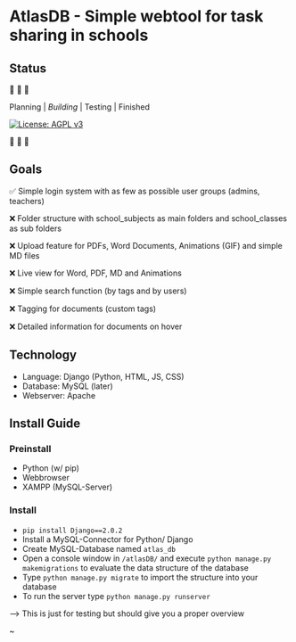 # AtlasDB - Simple webtool for task sharing in schools

## Status
:construction: :construction: :construction:

Planning | _Building_ | Testing | Finished

[![License: AGPL v3](https://img.shields.io/badge/License-AGPL%20v3-blue.svg)](https://www.gnu.org/licenses/agpl-3.0)

:construction: :construction: :construction:

## Goals

:white_check_mark: Simple login system with as few as possible user groups (admins, teachers)

:x: Folder structure with school_subjects as main folders and school_classes as sub folders

:x: Upload feature for PDFs, Word Documents, Animations (GIF) and simple MD files

:x: Live view for Word, PDF, MD and Animations

:x: Simple search function (by tags and by users)

:x: Tagging for documents (custom tags)

:x: Detailed information for documents on hover


## Technology

- Language: Django (Python, HTML, JS, CSS)
- Database: MySQL (later)
- Webserver:  Apache

## Install Guide

### Preinstall

- Python (w/ pip)
- Webbrowser
- XAMPP (MySQL-Server)

### Install

- `pip install Django==2.0.2`
- Install a MySQL-Connector for Python/ Django
- Create MySQL-Database named `atlas_db`
- Open a console window in `/atlasDB/` and execute `python manage.py makemigrations` to evaluate the data structure of the database
- Type `python manage.py migrate` to import the structure into your database
- To run the server type `python manage.py runserver`

--> This is just for testing but should give you a proper overview

~
